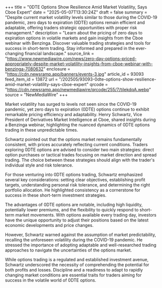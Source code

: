 +++
title = "0DTE Options Show Resilience Amid Market Volatility, Says Cboe Expert"
date = "2025-05-07T13:30:24Z"
draft = false
summary = "Despite current market volatility levels similar to those during the COVID-19 pandemic, zero days to expiration (0DTE) options remain efficient and adaptable, offering traders strategic opportunities with proper risk management."
description = "Learn about the pricing of zero days to expiration options in volatile markets and gain insights from the Cboe webinar with Benzinga. Discover valuable trading strategies and tools for success in short-term trading. Stay informed and prepared in the ever-changing financial landscape."
source_link = "https://www.newmediawire.com/news/zero-day-options-priced-appropriately-despite-market-volatility-insights-from-cboe-webinar-with-benzinga-7080632"
enclosure = "https://cdn.newsramp.app/banners/events-3.jpg"
article_id = 93093
feed_item_id = 13872
url = "/202505/93093-0dte-options-show-resilience-amid-market-volatility-says-cboe-expert"
qrcode = "https://cdn.newsramp.app/newmediawire/qrcode/255/7/tilekdqA.webp"
source = "NewMediaWire"
+++

<p>Market volatility has surged to levels not seen since the COVID-19 pandemic, yet zero days to expiration (0DTE) options continue to exhibit remarkable pricing efficiency and adaptability. Henry Schwartz, Vice President of Derivatives Market Intelligence at Cboe, shared insights during a Benzinga webinar, highlighting the nuanced dynamics of 0DTE options trading in these unpredictable times.</p><p>Schwartz pointed out that the options market remains fundamentally consistent, with prices accurately reflecting current conditions. Traders exploring 0DTE options are advised to consider two main strategies: direct option purchases or tactical trades focusing on market direction and spread trading. The choice between these strategies should align with the trader's individual style and risk tolerance.</p><p>For those venturing into 0DTE options trading, Schwartz emphasized several key considerations: setting clear objectives, establishing profit targets, understanding personal risk tolerance, and determining the right portfolio allocation. He highlighted consistency as a cornerstone for success in these short-term investment strategies.</p><p>The advantages of 0DTE options are notable, including high liquidity, potentially lower premiums, and the flexibility to quickly respond to short-term market movements. With options available every trading day, investors have the unique opportunity to adjust their positions based on the latest economic developments and price changes.</p><p>However, Schwartz warned against the assumption of market predictability, recalling the unforeseen volatility during the COVID-19 pandemic. He stressed the importance of adopting adaptable and well-researched trading approaches to navigate the uncertainties of the options market.</p><p>While options trading is a regulated and established investment avenue, Schwartz underscored the necessity of comprehending the potential for both profits and losses. Discipline and a readiness to adapt to rapidly changing market conditions are essential traits for traders aiming for success in the volatile world of 0DTE options.</p>